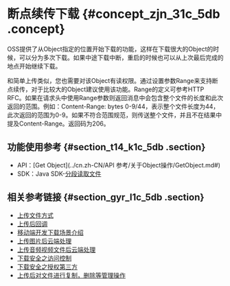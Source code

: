 # 断点续传下载 {#concept_zjn_31c_5db .concept}

OSS提供了从Object指定的位置开始下载的功能，这样在下载很大的Object的时候，可以分为多次下载。如果中途下载中断，重启的时候也可以从上次最后完成的地点开始继续下载。

和简单上传类似，您也需要对该Object有读权限。通过设置参数Range来支持断点续传，对于比较大的Object建议使用该功能。Range的定义可参考HTTP RFC。如果在请求头中使用Range参数则返回消息中会包含整个文件的长度和此次返回的范围。例如：Content-Range: bytes 0-9/44，表示整个文件长度为44，此次返回的范围为0-9。如果不符合范围规范，则传送整个文件，并且不在结果中提及Content-Range。返回码为206。

## 功能使用参考 {#section_t14_k1c_5db .section}

-   API：[Get Object](../cn.zh-CN/API 参考/关于Object操作/GetObject.md#)
-   SDK：Java SDK-[分段读取文件](https://help.aliyun.com/document_detail/32014.html)

## 相关参考链接 {#section_gyr_l1c_5db .section}

-   [上传文件方式](cn.zh-CN/开发指南/上传文件/简单上传.md#)
-   [上传后回调](cn.zh-CN/开发指南/上传文件/上传回调.md#)
-   [移动端开发下载场景介绍](cn.zh-CN/开发指南/接入OSS/基于OSS的移动开发.md#)
-   [上传图片后云端处理](cn.zh-CN/开发指南/图片服务.md#)
-   [上传音频视频文件后云端处理](cn.zh-CN/开发指南/云端数据处理.md#)
-   [下载安全之访问控制](cn.zh-CN//访问控制.md#)
-   [下载安全之授权第三方](cn.zh-CN/开发指南/下载文件/授权给第三方下载.md#)
-   [上传后对文件进行复制，删除等管理操作](cn.zh-CN/开发指南/管理文件/设置对象/文件元信息.md#)

